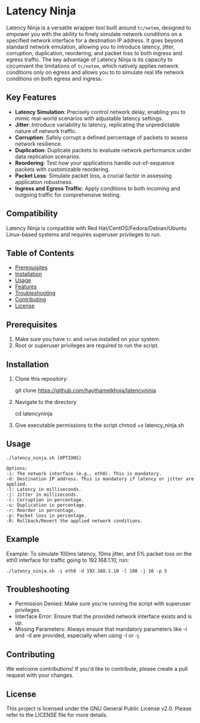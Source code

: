 # Latency Ninja

Latency Ninja is a versatile wrapper tool built around `tc/netem`, designed to empower you with the ability to finely simulate network conditions on a specified network interface for a destination IP address. It goes beyond standard network emulation, allowing you to introduce latency, jitter, corruption, duplication, reordering, and packet loss to both ingress and egress traffic. The key advantage of Latency Ninja is its capacity to circumvent the limitations of `tc/netem`, which natively applies network conditions only on egress and allows you to to simulate real life network conditions on both egress and ingress.

## Key Features

- **Latency Simulation**: Precisely control network delay, enabling you to mimic real-world scenarios with adjustable latency settings.
- **Jitter**: Introduce variability to latency, replicating the unpredictable nature of network traffic.
- **Corruption**: Safely corrupt a defined percentage of packets to assess network resilience.
- **Duplication**: Duplicate packets to evaluate network performance under data replication scenarios.
- **Reordering**: Test how your applications handle out-of-sequence packets with customizable reordering.
- **Packet Loss**: Simulate packet loss, a crucial factor in assessing application robustness.
- **Ingress and Egress Traffic**: Apply conditions to both incoming and outgoing traffic for comprehensive testing.

## Compatibility

Latency Ninja is compatible with Red Hat/CentOS/Fedora/Debian/Ubuntu Linux-based systems and requires superuser privileges to run.

## Table of Contents

- [Prerequisites](#prerequisites)
- [Installation](#installation)
- [Usage](#usage)
- [Features](#features)
- [Troubleshooting](#troubleshooting)
- [Contributing](#contributing)
- [License](#license)

## Prerequisites

1. Make sure you have `tc` and `netem` installed on your system.
2. Root or superuser privileges are required to run the script.

## Installation

1. Clone this repository:

    git clone https://github.com/haythamelkhoja/latencyninja
    
2. Navigate to the directory

	cd latencyninja

3. Give executable permissions to the script
    chmod +x latency_ninja.sh

 ## Usage

    ./latency_ninja.sh [OPTIONS]
        
    Options:
    -i: The network interface (e.g., eth0). This is mandatory.
    -d: Destination IP address. This is mandatory if latency or jitter are applied.
    -l: Latency in milliseconds.
    -j: Jitter in milliseconds.
    -c: Corruption in percentage.
    -u: Duplication in percentage.
    -r: Reorder in percentage.
    -p: Packet loss in percentage.
    -R: Rollback/Revert the applied network conditions.

## Example
Example: To simulate 100ms latency, 10ms jitter, and 5% packet loss on the eth0 interface for traffic going to 192.168.1.10, run:

    ./latency_ninja.sh -i eth0 -d 192.168.1.10 -l 100 -j 10 -p 5

## Troubleshooting
 - Permission Denied: Make sure you're running the script with superuser privileges.
 - Interface Error: Ensure that the provided network interface exists and is up.
 - Missing Parameters: Always ensure that mandatory parameters like -i and -d are provided, especially when using -l or -j.

## Contributing
We welcome contributions! If you'd like to contribute, please create a pull request with your changes.

## License
This project is licensed under the GNU General Public License v2.0. Please refer to the LICENSE file for more details.


